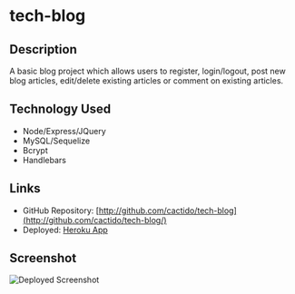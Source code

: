 # tech-blog

## Description
A basic blog project which allows users to register, login/logout, post new blog articles, edit/delete existing articles or comment on existing articles.

## Technology Used
 * Node/Express/JQuery
 * MySQL/Sequelize
 * Bcrypt
 * Handlebars

## Links
 * GitHub Repository: [http://github.com/cactido/tech-blog](http://github.com/cactido/tech-blog/)
 * Deployed: [Heroku App](https://radiant-dusk-70550.herokuapp.com/)

## Screenshot
![Deployed Screenshot](https://user-images.githubusercontent.com/82249567/134787236-5848c846-6566-4f6e-adad-0b6c94771d58.png)
